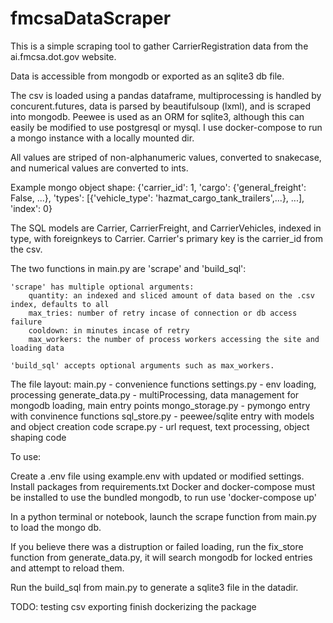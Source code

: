 # fmcsaDataScraper

This is a simple scraping tool to gather CarrierRegistration data from the ai.fmcsa.dot.gov website.

Data is accessible from mongodb or exported as an sqlite3 db file. 

The csv is loaded using a pandas dataframe, multiprocessing is handled by concurent.futures, data is parsed by beautifulsoup (lxml), and is scraped into mongodb. Peewee is used as an ORM for sqlite3, although this can easily be modified to use postgresql or mysql. I use docker-compose to run a mongo instance with a locally mounted dir. 

All values are striped of non-alphanumeric values, converted to snakecase, and numerical values are converted to ints.

Example mongo object shape: {'carrier_id': 1, 'cargo': {'general_freight': False, ...}, 'types': [{'vehicle_type': 'hazmat_cargo_tank_trailers',...}, ...], 'index': 0}

The SQL models are Carrier, CarrierFreight, and CarrierVehicles, indexed in type, with foreignkeys to Carrier. Carrier's primary key is the carrier_id from the csv.

The two functions in main.py are 'scrape' and 'build_sql':

    'scrape' has multiple optional arguments:
        quantity: an indexed and sliced amount of data based on the .csv index, defaults to all
        max_tries: number of retry incase of connection or db access failure 
        cooldown: in minutes incase of retry
        max_workers: the number of process workers accessing the site and loading data 

    'build_sql' accepts optional arguments such as max_workers.

The file layout:
    main.py - convenience functions 
    settings.py - env loading, processing
    generate_data.py - multiProcessing, data management for mongodb loading, main entry points
    mongo_storage.py - pymongo entry with convinence functions
    sql_store.py - peewee/sqlite entry with models and object creation code
    scrape.py - url request, text processing, object shaping code


To use:

Create a .env file using example.env with updated or modified settings.
Install packages from requirements.txt
Docker and docker-compose must be installed to use the bundled mongodb, to run use 'docker-compose up'

In a python terminal or notebook, launch the scrape function from main.py to load the mongo db.

If you believe there was a distruption or failed loading, run the fix_store function from generate_data.py, it will search mongodb for locked entries and attempt to reload them.

Run the build_sql from main.py to generate a sqlite3 file in the datadir.

TODO:
testing
csv exporting
finish dockerizing the package

